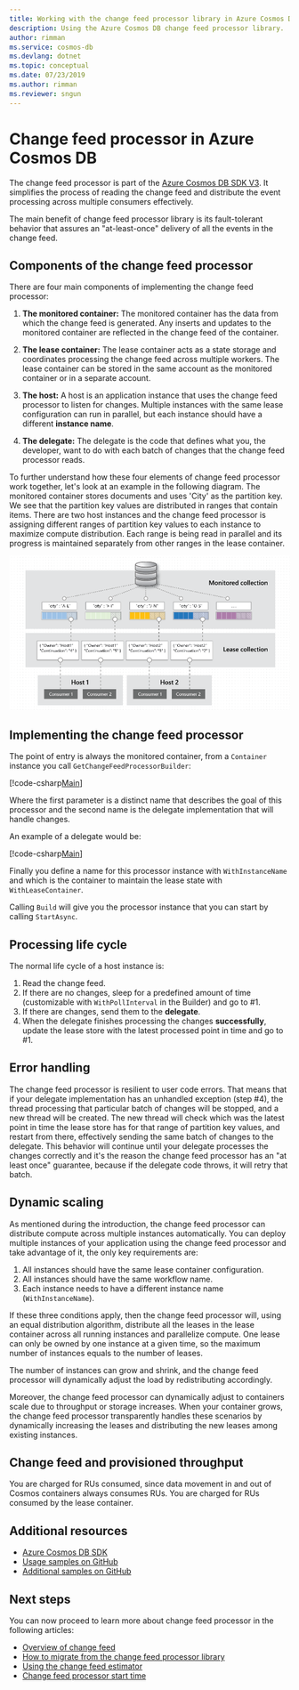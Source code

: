 ```yaml
---
title: Working with the change feed processor library in Azure Cosmos DB 
description: Using the Azure Cosmos DB change feed processor library. 
author: rimman
ms.service: cosmos-db
ms.devlang: dotnet
ms.topic: conceptual
ms.date: 07/23/2019
ms.author: rimman
ms.reviewer: sngun
---
```


# Change feed processor in Azure Cosmos DB 

The change feed processor is part of the [Azure Cosmos DB SDK V3](https://github.com/Azure/azure-cosmos-dotnet-v3). It simplifies the process of reading the change feed and distribute the event processing across multiple consumers effectively.

The main benefit of change feed processor library is its fault-tolerant behavior that assures an "at-least-once" delivery of all the events in the change feed.

## Components of the change feed processor

There are four main components of implementing the change feed processor: 

1. **The monitored container:** The monitored container has the data from which the change feed is generated. Any inserts and updates to the monitored container are reflected in the change feed of the container.

1. **The lease container:** The lease container acts as a state storage and coordinates processing the change feed across multiple workers. The lease container can be stored in the same account as the monitored container or in a separate account. 

1. **The host:** A host is an application instance that uses the change feed processor to listen for changes. Multiple instances with the same lease configuration can run in parallel, but each instance should have a different **instance name**. 

1. **The delegate:** The delegate is the code that defines what you, the developer, want to do with each batch of changes that the change feed processor reads. 

To further understand how these four elements of change feed processor work together, let's look at an example in the following diagram. The monitored container stores documents and uses 'City' as the partition key. We see that the partition key values are distributed in ranges that contain items. 
There are two host instances and the change feed processor is assigning different ranges of partition key values to each instance to maximize compute distribution. 
Each range is being read in parallel and its progress is maintained separately from other ranges in the lease container.

![Change feed processor example](./media/change-feed-processor/changefeedprocessor.png)

## Implementing the change feed processor

The point of entry is always the monitored container, from a `Container` instance you call `GetChangeFeedProcessorBuilder`:

[!code-csharp[Main](~/samples-cosmosdb-dotnet-change-feed-processor/src/Program.cs?name=DefineProcessor)]

Where the first parameter is a distinct name that describes the goal of this processor and the second name is the delegate implementation that will handle changes. 

An example of a delegate would be:

[!code-csharp[Main](~/samples-cosmosdb-dotnet-change-feed-processor/src/Program.cs?name=Delegate)]

Finally you define a name for this processor instance with `WithInstanceName` and which is the container to maintain the lease state with `WithLeaseContainer`.

Calling `Build` will give you the processor instance that you can start by calling `StartAsync`.

## Processing life cycle

The normal life cycle of a host instance is:

1. Read the change feed.
1. If there are no changes, sleep for a predefined amount of time (customizable with `WithPollInterval` in the Builder) and go to #1.
1. If there are changes, send them to the **delegate**.
1. When the delegate finishes processing the changes **successfully**, update the lease store with the latest processed point in time and go to #1.

## Error handling

The change feed processor is resilient to user code errors. That means that if your delegate implementation has an unhandled exception (step #4), the thread processing that particular batch of changes will be stopped, and a new thread will be created. The new thread will check which was the latest point in time the lease store has for that range of partition key values, and restart from there, effectively sending the same batch of changes to the delegate. This behavior will continue until your delegate processes the changes correctly and it's the reason the change feed processor has an "at least once" guarantee, because if the delegate code throws, it will retry that batch.

## Dynamic scaling

As mentioned during the introduction, the change feed processor can distribute compute across multiple instances automatically. You can deploy multiple instances of your application using the change feed processor and take advantage of it, the only key requirements are:

1. All instances should have the same lease container configuration.
1. All instances should have the same workflow name.
1. Each instance needs to have a different instance name (`WithInstanceName`).

If these three conditions apply, then the change feed processor will, using an equal distribution algorithm, distribute all the leases in the lease container across all running instances and parallelize compute. One lease can only be owned by one instance at a given time, so the maximum number of instances equals to the number of leases.

The number of instances can grow and shrink, and the change feed processor will dynamically adjust the load by redistributing accordingly.

Moreover, the change feed processor can dynamically adjust to containers scale due to throughput or storage increases. When your container grows, the change feed processor transparently handles these scenarios by dynamically increasing the leases and distributing the new leases among existing instances.

## Change feed and provisioned throughput

You are charged for RUs consumed, since data movement in and out of Cosmos containers always consumes RUs. You are charged for RUs consumed by the lease container.

## Additional resources

* [Azure Cosmos DB SDK](sql-api-sdk-dotnet.md)
* [Usage samples on GitHub](https://github.com/Azure/azure-cosmos-dotnet-v3/tree/master/Microsoft.Azure.Cosmos.Samples/Usage/ChangeFeed)
* [Additional samples on GitHub](https://github.com/Azure-Samples/cosmos-dotnet-change-feed-processor)

## Next steps

You can now proceed to learn more about change feed processor in the following articles:

* [Overview of change feed](change-feed.md)
* [How to migrate from the change feed processor library](how-to-migrate-from-change-feed-library.md)
* [Using the change feed estimator](how-to-use-change-feed-estimator.md)
* [Change feed processor start time](how-to-configure-change-feed-start-time.md)
